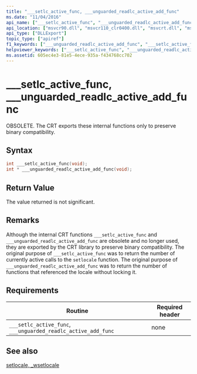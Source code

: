 ```yaml
---
title: "___setlc_active_func, ___unguarded_readlc_active_add_func"
ms.date: "11/04/2016"
api_name: ["___setlc_active_func", "___unguarded_readlc_active_add_func"]
api_location: ["msvcr90.dll", "msvcr110_clr0400.dll", "msvcrt.dll", "msvcr110.dll", "msvcr80.dll", "msvcr120.dll", "msvcr100.dll"]
api_type: ["DLLExport"]
topic_type: ["apiref"]
f1_keywords: ["___unguarded_readlc_active_add_func", "___setlc_active_func"]
helpviewer_keywords: ["___setlc_active_func", "___unguarded_readlc_active_add_func"]
ms.assetid: 605ec4e3-81e5-4ece-935a-f434768cc702
---
```

# ___setlc_active_func, ___unguarded_readlc_active_add_func

OBSOLETE. The CRT exports these internal functions only to preserve binary compatibility.

## Syntax

```cpp
int ___setlc_active_func(void);
int * ___unguarded_readlc_active_add_func(void);
```

## Return Value

The value returned is not significant.

## Remarks

Although the internal CRT functions `___setlc_active_func` and `___unguarded_readlc_active_add_func` are obsolete and no longer used, they are exported by the CRT library to preserve binary compatibility. The original purpose of `___setlc_active_func` was to return the number of currently active calls to the `setlocale` function. The original purpose of `___unguarded_readlc_active_add_func` was to return the number of functions that referenced the locale without locking it.

## Requirements

|Routine|Required header|
|-------------|---------------------|
|`___setlc_active_func`, `___unguarded_readlc_active_add_func`|none|

## See also

[setlocale, _wsetlocale](../c-runtime-library/reference/setlocale-wsetlocale.md)
